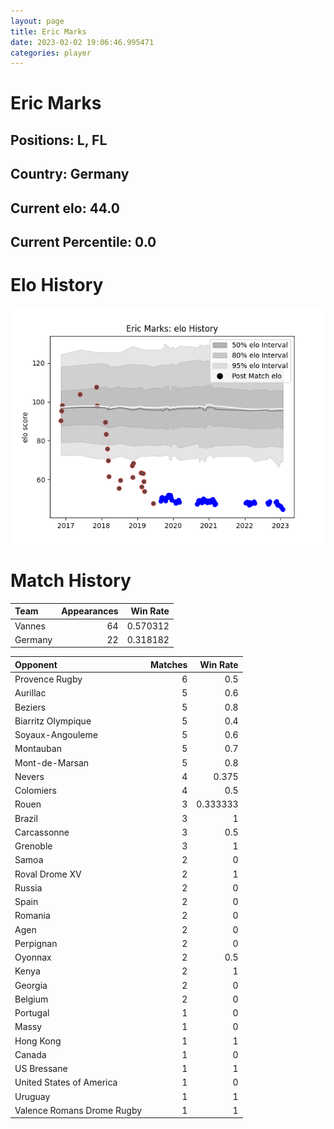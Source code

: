 ```yaml
---  
layout: page  
title: Eric Marks  
date: 2023-02-02 19:06:46.995471  
categories: player  
---
```

# Eric Marks

## Positions: L, FL

## Country: Germany

## Current elo: 44.0

## Current Percentile: 0.0

# Elo History


![elo history](history_EricMarks.png)
# Match History


| Team    |   Appearances |   Win Rate |
|:--------|--------------:|-----------:|
| Vannes  |            64 |   0.570312 |
| Germany |            22 |   0.318182 |

| Opponent                   |   Matches |   Win Rate |
|:---------------------------|----------:|-----------:|
| Provence Rugby             |         6 |   0.5      |
| Aurillac                   |         5 |   0.6      |
| Beziers                    |         5 |   0.8      |
| Biarritz Olympique         |         5 |   0.4      |
| Soyaux-Angouleme           |         5 |   0.6      |
| Montauban                  |         5 |   0.7      |
| Mont-de-Marsan             |         5 |   0.8      |
| Nevers                     |         4 |   0.375    |
| Colomiers                  |         4 |   0.5      |
| Rouen                      |         3 |   0.333333 |
| Brazil                     |         3 |   1        |
| Carcassonne                |         3 |   0.5      |
| Grenoble                   |         3 |   1        |
| Samoa                      |         2 |   0        |
| Roval Drome XV             |         2 |   1        |
| Russia                     |         2 |   0        |
| Spain                      |         2 |   0        |
| Romania                    |         2 |   0        |
| Agen                       |         2 |   0        |
| Perpignan                  |         2 |   0        |
| Oyonnax                    |         2 |   0.5      |
| Kenya                      |         2 |   1        |
| Georgia                    |         2 |   0        |
| Belgium                    |         2 |   0        |
| Portugal                   |         1 |   0        |
| Massy                      |         1 |   0        |
| Hong Kong                  |         1 |   1        |
| Canada                     |         1 |   0        |
| US Bressane                |         1 |   1        |
| United States of America   |         1 |   0        |
| Uruguay                    |         1 |   1        |
| Valence Romans Drome Rugby |         1 |   1        |